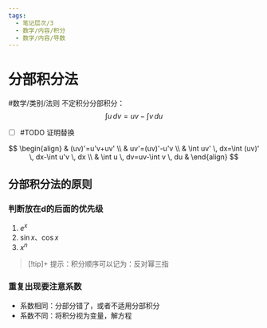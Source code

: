 ```yaml
---
tags:
  - 笔记层次/3
  - 数学/内容/积分
  - 数学/内容/导数
---
```



# 分部积分法

#数学/类别/法则 不定积分分部积分：$$\int u \, dv=uv-\int v \, du$$


- [ ] #TODO 证明替换

$$
\begin{align}
 & (uv)'=u'v+uv' \\
 & uv'=(uv)'-u'v \\
 & \int uv' \, dx=\int (uv)' \, dx-\int u'v \, dx \\
 & \int u \, dv=uv-\int v \, du
 & \end{align}
$$

## 分部积分法的原则

### 判断放在d的后面的优先级

1. $e^{x}$
2. $\sin x$、$\cos x$
3. $x^n$

>[!tip]+ 提示：积分顺序可以记为：反对幂三指


### 重复出现要注意系数

- 系数相同：分部分错了，或者不适用分部积分
- 系数不同：将积分视为变量，解方程
